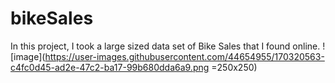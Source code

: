 # bikeSales

In this project, I took a large sized data set of Bike Sales that I found online. 
![image](https://user-images.githubusercontent.com/44654955/170320563-c4fc0d45-ad2e-47c2-ba17-99b680dda6a9.png =250x250)
